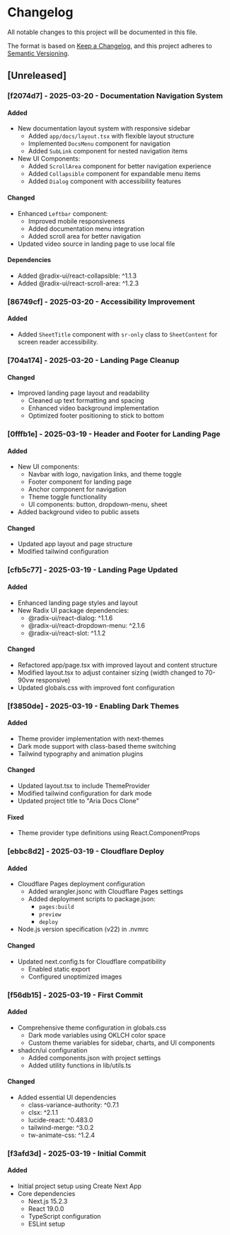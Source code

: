 # Changelog

All notable changes to this project will be documented in this file.

The format is based on [Keep a Changelog](https://keepachangelog.com/en/1.0.0/),
and this project adheres to [Semantic Versioning](https://semver.org/spec/v2.0.0.html).

## [Unreleased]

### [f2074d7] - 2025-03-20 - Documentation Navigation System
#### Added
- New documentation layout system with responsive sidebar
  - Added `app/docs/layout.tsx` with flexible layout structure
  - Implemented `DocsMenu` component for navigation
  - Added `SubLink` component for nested navigation items
- New UI Components:
  - Added `ScrollArea` component for better navigation experience
  - Added `Collapsible` component for expandable menu items
  - Added `Dialog` component with accessibility features
#### Changed
- Enhanced `Leftbar` component:
  - Improved mobile responsiveness
  - Added documentation menu integration
  - Added scroll area for better navigation
- Updated video source in landing page to use local file
#### Dependencies
- Added @radix-ui/react-collapsible: ^1.1.3
- Added @radix-ui/react-scroll-area: ^1.2.3


### [86749cf] - 2025-03-20 - Accessibility Improvement
#### Added
- Added `SheetTitle` component with `sr-only` class to `SheetContent` for screen reader accessibility.


### [704a174] - 2025-03-20 - Landing Page Cleanup
#### Changed
- Improved landing page layout and readability
  - Cleaned up text formatting and spacing
  - Enhanced video background implementation
  - Optimized footer positioning to stick to bottom


### [0fffb1e] - 2025-03-19 - Header and Footer for Landing Page
#### Added
- New UI components:
  - Navbar with logo, navigation links, and theme toggle
  - Footer component for landing page
  - Anchor component for navigation
  - Theme toggle functionality
  - UI components: button, dropdown-menu, sheet
- Added background video to public assets
#### Changed
- Updated app layout and page structure
- Modified tailwind configuration


### [cfb5c77] - 2025-03-19 - Landing Page Updated
#### Added
- Enhanced landing page styles and layout
- New Radix UI package dependencies:
  - @radix-ui/react-dialog: ^1.1.6
  - @radix-ui/react-dropdown-menu: ^2.1.6
  - @radix-ui/react-slot: ^1.1.2
#### Changed
- Refactored app/page.tsx with improved layout and content structure
- Modified layout.tsx to adjust container sizing (width changed to 70-90vw responsive)
- Updated globals.css with improved font configuration


### [f3850de] - 2025-03-19 - Enabling Dark Themes
#### Added
- Theme provider implementation with next-themes
- Dark mode support with class-based theme switching
- Tailwind typography and animation plugins
#### Changed
- Updated layout.tsx to include ThemeProvider
- Modified tailwind configuration for dark mode
- Updated project title to "Aria Docs Clone"
#### Fixed
- Theme provider type definitions using React.ComponentProps


### [ebbc8d2] - 2025-03-19 - Cloudflare Deploy
#### Added
- Cloudflare Pages deployment configuration
  - Added wrangler.jsonc with Cloudflare Pages settings
  - Added deployment scripts to package.json:
    - `pages:build`
    - `preview`
    - `deploy`
- Node.js version specification (v22) in .nvmrc
#### Changed
- Updated next.config.ts for Cloudflare compatibility
  - Enabled static export
  - Configured unoptimized images


### [f56db15] - 2025-03-19 - First Commit
#### Added
- Comprehensive theme configuration in globals.css
  - Dark mode variables using OKLCH color space
  - Custom theme variables for sidebar, charts, and UI components
- shadcn/ui configuration
  - Added components.json with project settings
  - Added utility functions in lib/utils.ts
#### Changed
- Added essential UI dependencies
  - class-variance-authority: ^0.7.1
  - clsx: ^2.1.1
  - lucide-react: ^0.483.0
  - tailwind-merge: ^3.0.2
  - tw-animate-css: ^1.2.4


### [f3afd3d] - 2025-03-19 - Initial Commit
#### Added
- Initial project setup using Create Next App
- Core dependencies
  - Next.js 15.2.3
  - React 19.0.0
  - TypeScript configuration
  - ESLint setup